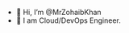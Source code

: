 - 👋 Hi, I’m @MrZohaibKhan
- 👀 I am Cloud/DevOps Engineer.
<!-- - 🌱 I’m currently learning  -->

<!---
mzohaibkhan1/mzohaibkhan1 is a ✨ special ✨ repository because its `README.md` (this file) appears on your GitHub profile.
You can click the Preview link to take a look at your changes.
--->
